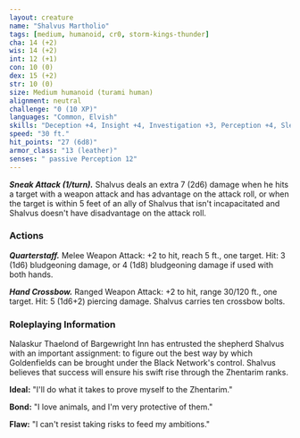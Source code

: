 ```yaml
---
layout: creature
name: "Shalvus Martholio"
tags: [medium, humanoid, cr0, storm-kings-thunder]
cha: 14 (+2)
wis: 14 (+2)
int: 12 (+1)
con: 10 (0)
dex: 15 (+2)
str: 10 (0)
size: Medium humanoid (turami human)
alignment: neutral
challenge: "0 (10 XP)"
languages: "Common, Elvish"
skills: "Deception +4, Insight +4, Investigation +3, Perception +4, Sleight of Hand +4, Stealth +4"
speed: "30 ft."
hit_points: "27 (6d8)"
armor_class: "13 (leather)"
senses: " passive Perception 12"
---
```


***Sneak Attack (1/turn).*** Shalvus deals an extra 7 (2d6) damage when he hits a target with a weapon attack and has advantage on the attack roll, or when the target is within 5 feet of an ally of Shalvus that isn't incapacitated and Shalvus doesn't have disadvantage on the attack roll.

### Actions

***Quarterstaff.*** Melee Weapon Attack: +2 to hit, reach 5 ft., one target. Hit: 3 (1d6) bludgeoning damage, or 4 (1d8) bludgeoning damage if used with both hands.

***Hand Crossbow.*** Ranged Weapon Attack: +2 to hit, range 30/120 ft., one target. Hit: 5 (1d6+2) piercing damage. Shalvus carries ten crossbow bolts.

### Roleplaying Information

Nalaskur Thaelond of Bargewright Inn has entrusted the shepherd Shalvus with an important assignment: to figure out the best way by which Goldenfields can be brought under the Black Network's control. Shalvus believes that success will ensure his swift rise through the Zhentarim ranks.

**Ideal:** "I'll do what it takes to prove myself to the Zhentarim."

**Bond:** "I love animals, and I'm very protective of them."

**Flaw:** "I can't resist taking risks to feed my ambitions."
